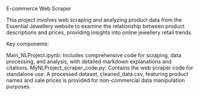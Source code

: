 E-commerce Web Scraper

This project involves web scraping and analyzing product data from the Essential Jewellery website to examine the relationship between product descriptions and prices, providing insights into online jewellery retail trends.

Key components:

Main_NLProject.ipynb: Includes comprehensive code for scraping, data processing, and analysis, with detailed markdown explanations and citations.
MyNLProject_scraper_code.py: Contains the web scraper code for standalone use.
A processed dataset, cleaned_data.csv, featuring product names and sale prices is provided for non-commercial data manipulation purposes.


